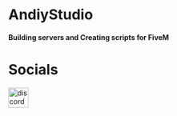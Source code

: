 # AndiyStudio

#### Building servers and Creating scripts for FiveM

# Socials
[<img src='htts://cdn.jsdelivr.net/npm/simple-icons@3.01/icons/discord.svg' alt='discord' height='40'>](https://discord.gg/XQwcuMZxcT)